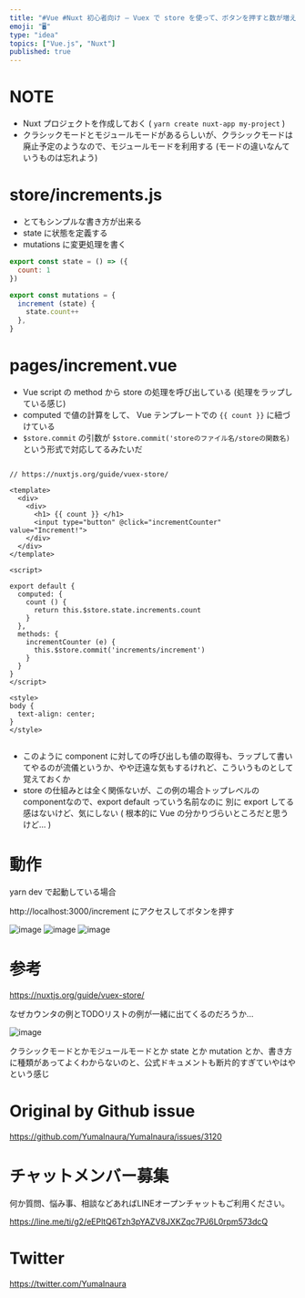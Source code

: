 ```yaml
---
title: "#Vue #Nuxt 初心者向け – Vuex で store を使って、ボタンを押すと数が増えるシンプルなカウンタを作る ( simple"
emoji: "🖥"
type: "idea"
topics: ["Vue.js", "Nuxt"]
published: true
---
```


# NOTE

- Nuxt プロジェクトを作成しておく ( `yarn create nuxt-app my-project` )
- クラシックモードとモジュールモードがあるらしいが、クラシックモードは廃止予定のようなので、モジュールモードを利用する (モードの違いなんていうものは忘れよう)

# store/increments.js

- とてもシンプルな書き方が出来る
- state に状態を定義する
- mutations に変更処理を書く

```js
export const state = () => ({
  count: 1
})

export const mutations = {
  increment (state) {
    state.count++
  },
}
```

# pages/increment.vue

- Vue script の method から store の処理を呼び出している (処理をラップしている感じ)
- computed で値の計算をして、 Vue テンプレートでの `{{ count }}` に紐づけている
- `$store.commit` の引数が `$store.commit('storeのファイル名/storeの関数名)` という形式で対応してるみたいだ

```vue

// https://nuxtjs.org/guide/vuex-store/

<template>
  <div>
    <div>
      <h1> {{ count }} </h1>
      <input type="button" @click="incrementCounter" value="Increment!">
    </div>
  </div>
</template>

<script>

export default {
  computed: {
    count () {
      return this.$store.state.increments.count
    }
  },
  methods: {
    incrementCounter (e) {
      this.$store.commit('increments/increment')
    }
  }
}
</script>

<style>
body {
  text-align: center;
}
</style>


```

- このように component に対しての呼び出しも値の取得も、ラップして書いてやるのが流儀というか、やや迂遠な気もするけれど、こういうものとして覚えておくか
- store の仕組みとは全く関係ないが、この例の場合トップレベルのcomponentなので、export default  っていう名前なのに 別に export してる感はないけど、気にしない ( 根本的に Vue の分かりづらいところだと思うけど... )

# 動作

yarn dev で起動している場合

http://localhost:3000/increment にアクセスしてボタンを押す

![image](https://user-images.githubusercontent.com/13635059/80855662-0f60ee00-8c7e-11ea-9c0b-350db2f16587.png)
![image](https://user-images.githubusercontent.com/13635059/80855663-0ff98480-8c7e-11ea-9d39-f13a6e19c637.png)
![image](https://user-images.githubusercontent.com/13635059/80855664-10921b00-8c7e-11ea-9259-a6252b074376.png)


# 参考

https://nuxtjs.org/guide/vuex-store/

なぜカウンタの例とTODOリストの例が一緒に出てくるのだろうか...

![image](https://user-images.githubusercontent.com/13635059/80855728-84342800-8c7e-11ea-862c-cd223696b080.png)

クラシックモードとかモジュールモードとか state とか mutation とか、書き方に種類があってよくわからないのと、公式ドキュメントも断片的すぎていやはやという感じ


# Original by Github issue

https://github.com/YumaInaura/YumaInaura/issues/3120











<!-- Update From Qiita API -->

# チャットメンバー募集


何か質問、悩み事、相談などあればLINEオープンチャットもご利用ください。

https://line.me/ti/g2/eEPltQ6Tzh3pYAZV8JXKZqc7PJ6L0rpm573dcQ





# Twitter


https://twitter.com/YumaInaura


<!-- Update From Qiita API -->



